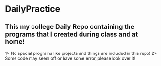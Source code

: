 # DailyPractice
## This my college Daily Repo containing the programs that I created during class and at home!
1> No special programs like projects and things are included in this repo!
2> Some code may seem off or have some error, please look over it!
